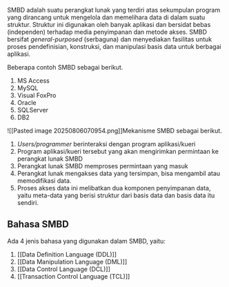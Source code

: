 SMBD adalah suatu perangkat lunak yang terdiri atas sekumpulan program yang dirancang untuk mengelola dan memelihara data di dalam suatu struktur. Struktur ini digunakan oleh banyak aplikasi dan bersidat bebas (independen) terhadap media penyimpanan dan metode akses. SMBD bersifat *general-purposed* (serbaguna) dan menyediakan fasilitas untuk proses pendefinisian, konstruksi, dan manipulasi basis data untuk berbagai aplikasi.

Beberapa contoh SMBD sebagai berikut.
1. MS Access
2. MySQL
3. Visual FoxPro
4. Oracle
5. SQLServer
6. DB2

![[Pasted image 20250806070954.png]]Mekanisme SMBD sebagai berikut.
1. *Users/programmer* berinteraksi dengan program aplikasi/kueri
2. Program aplikasi/kueri tersebut yang akan mengirimkan permintaan ke perangkat lunak SMBD
3. Perangkat lunak SMBD memproses permintaan yang masuk
4. Perangkat lunak mengakses data yang tersimpan, bisa mengambil atau memodifikasi data.
5. Proses akses data ini melibatkan dua komponen penyimpanan data, yaitu meta-data yang berisi struktur dari basis data dan basis data itu sendiri.

## Bahasa SMBD
Ada 4 jenis bahasa yang digunakan dalam SMBD, yaitu:
1. [[Data Definition Language (DDL)]]
2. [[Data Manipulation Language (DML)]]
3. [[Data Control Language (DCL)]]
4. [[Transaction Control Language (TCL)]]




